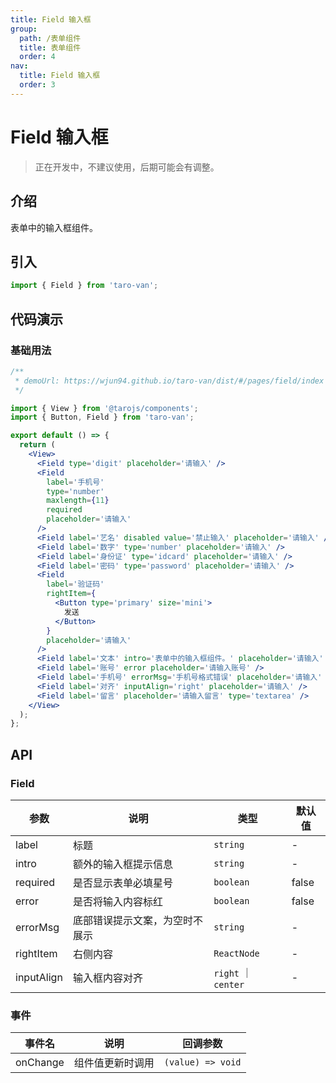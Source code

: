 ```yaml
---
title: Field 输入框
group:
  path: /表单组件
  title: 表单组件
  order: 4
nav:
  title: Field 输入框
  order: 3
---
```


# Field 输入框

> 正在开发中，不建议使用，后期可能会有调整。

## 介绍

表单中的输入框组件。

## 引入

```jsx | pure
import { Field } from 'taro-van';
```

## 代码演示

### 基础用法

```jsx | iframe
/**
 * demoUrl: https://wjun94.github.io/taro-van/dist/#/pages/field/index
 */

import { View } from '@tarojs/components';
import { Button, Field } from 'taro-van';

export default () => {
  return (
    <View>
      <Field type='digit' placeholder='请输入' />
      <Field
        label='手机号'
        type='number'
        maxlength={11}
        required
        placeholder='请输入'
      />
      <Field label='艺名' disabled value='禁止输入' placeholder='请输入' />
      <Field label='数字' type='number' placeholder='请输入' />
      <Field label='身份证' type='idcard' placeholder='请输入' />
      <Field label='密码' type='password' placeholder='请输入' />
      <Field
        label='验证码'
        rightItem={
          <Button type='primary' size='mini'>
            发送
          </Button>
        }
        placeholder='请输入'
      />
      <Field label='文本' intro='表单中的输入框组件。' placeholder='请输入' />
      <Field label='账号' error placeholder='请输入账号' />
      <Field label='手机号' errorMsg='手机号格式错误' placeholder='请输入' />
      <Field label='对齐' inputAlign='right' placeholder='请输入' />
      <Field label='留言' placeholder='请输入留言' type='textarea' />
    </View>
  );
};
```

## API

### Field

| 参数       | 说明                           | 类型                | 默认值 |
| ---------- | ------------------------------ | ------------------- | ------ |
| label      | 标题                           | `string`            | -      |
| intro      | 额外的输入框提示信息           | `string`            | -      |
| required   | 是否显示表单必填星号           | `boolean`           | false  |
| error      | 是否将输入内容标红             | `boolean`           | false  |
| errorMsg   | 底部错误提示文案，为空时不展示 | `string`            | -      |
| rightItem  | 右侧内容                       | `ReactNode`         | -      |
| inputAlign | 输入框内容对齐                 | `right` ｜ `center` | -      |

### 事件

| 事件名   | 说明             | 回调参数          |
| -------- | ---------------- | ----------------- |
| onChange | 组件值更新时调用 | `(value) => void` |
